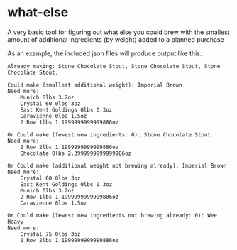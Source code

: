 # what-else

A very basic tool for figuring out what else you could brew with the smallest amount of additional ingredients (by weight) added to a planned purchase

As an example, the included json files will produce output like this:

```
Already making: Stone Chocolate Stout, Stone Chocolate Stout, Stone Chocolate Stout,

Could make (smallest additional weight): Imperial Brown
Need more:
	Munich 0lbs 3.2oz
	Crystal 60 0lbs 3oz
	East Kent Goldings 0lbs 0.3oz
	Caravienne 0lbs 1.5oz
	2 Row 1lbs 1.1999999999999886oz

Or Could make (fewest new ingredients: 0): Stone Chocolate Stout
Need more:
	2 Row 2lbs 1.1999999999999886oz
	Chocolate 0lbs 2.3999999999999986oz

Or Could make (additional weight not brewing already): Imperial Brown
Need more:
	Crystal 60 0lbs 3oz
	East Kent Goldings 0lbs 0.3oz
	Munich 0lbs 3.2oz
	2 Row 1lbs 1.1999999999999886oz
	Caravienne 0lbs 1.5oz

Or Could make (fewest new ingredients not brewing already: 0): Wee Heavy
Need more:
	Crystal 75 0lbs 3oz
	2 Row 2lbs 1.1999999999999886oz
```

